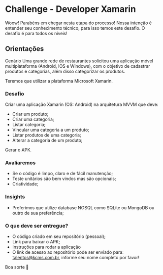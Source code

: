 # Challenge - Developer Xamarin

Woow! Parabéns em chegar nesta etapa do processo!
Nossa intenção é entender seu conhecimento técnico, para isso temos este desafio. O desafio é para todos os níveis!


## Orientações
Cenário
Uma grande rede de restaurantes solicitou uma aplicação móvel multiplataforma (Android, IOS e Windows), com o objetivo de cadastrar produtos e categorias, além disso categorizar os produtos.

Teremos que utilizar a plataforma Microsoft Xamarin.

### Desafio

Criar uma aplicação Xamarin (OS: Android) na arquitetura MVVM que deve:

* Criar um produto;
* Criar uma categoria; 
* Listar categoria;
* Vincular uma categoria a um produto;
* Listar produtos de uma categoria;
* Alterar a categoria de um produto;

Gerar o APK.

### Avaliaremos

* Se o código é limpo, claro e de fácil manutenção;
* Teste unitários são bem vindos mas são opcionais;
* Criatividade;

### Insights

* Preferimos que utilize database NOSQL como SQLite ou MongoDB ou outro de sua preferência;

### O que deve ser entregue?
* O código criado em seu repositório (pessoal);
* Link para baixar o APK;
* Instruções para rodar a aplicação
* O link de acesso ao repositório pode ser enviado para: talentos@kcms.com.br, informe seu nome completo por favor!

Boa sorte 🙂
